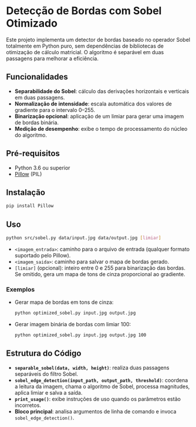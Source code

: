 # Detecção de Bordas com Sobel Otimizado

Este projeto implementa um detector de bordas baseado no operador Sobel totalmente em Python puro, sem dependências de bibliotecas de otimização de cálculo matricial. O algoritmo é separável em duas passagens para melhorar a eficiência.

## Funcionalidades

- **Separabilidade do Sobel**: cálculo das derivações horizontais e verticais em duas passagens.
- **Normalização de intensidade**: escala automática dos valores de gradiente para o intervalo 0–255.
- **Binarização opcional**: aplicação de um limiar para gerar uma imagem de bordas binária.
- **Medição de desempenho**: exibe o tempo de processamento do núcleo do algoritmo.

## Pré-requisitos

- Python 3.6 ou superior
- [Pillow](https://python-pillow.org/) (PIL)

## Instalação

```bash
pip install Pillow
```

## Uso

```bash
python src/sobel.py data/input.jpg data/output.jpg [limiar]
```

- `<imagem_entrada>`: caminho para o arquivo de entrada (qualquer formato suportado pelo Pillow).
- `<imagem_saida>`: caminho para salvar o mapa de bordas gerado.
- `[limiar]` (opcional): inteiro entre 0 e 255 para binarização das bordas. Se omitido, gera um mapa de tons de cinza proporcional ao gradiente.

### Exemplos

- Gerar mapa de bordas em tons de cinza:
  ```bash
  python optimized_sobel.py input.jpg output.jpg
  ```
- Gerar imagem binária de bordas com limiar 100:
  ```bash
  python optimized_sobel.py input.jpg output.jpg 100
  ```

## Estrutura do Código

- **`separable_sobel(data, width, height)`**: realiza duas passagens separáveis do filtro Sobel.
- **`sobel_edge_detection(input_path, output_path, threshold)`**: coordena a leitura da imagem, chama o algoritmo de Sobel, processa magnitudes, aplica limiar e salva a saída.
- **`print_usage()`**: exibe instruções de uso quando os parâmetros estão incorretos.
- **Bloco principal**: analisa argumentos de linha de comando e invoca `sobel_edge_detection()`.

